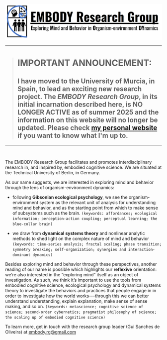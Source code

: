 <img src="/embody.png" title="EMBODY Research Group logo" alt="EMBODY Research Group logo" />


---

> # IMPORTANT ANNOUNCEMENT:
> ## I have moved to the University of Murcia, in Spain, to lead an exciting new research project. The *EMBODY Research Group*, in its initial incarnation described here, is NO LONGER ACTIVE as of summer 2025 and the information on this website will no longer be updated. Please check [my personal website](https://gui-cogsci.github.io/) if you want to know what I'm up to.

---
<br>

The EMBODY Research Group facilitates and promotes interdisciplinary research in, and inspired by, embodied cognitive science. We are situated at the Technical University of Berlin, in Germany. 

As our name suggests, we are interested in exploring mind and behavior through the lens of organism-environment dynamics: 

* following **Gibsonian ecological psychology**, we see the organism-environment system as the relevant unit of analysis for understanding mind and behavior, and as the starting point from which to make sense of subsystems such as the brain. 
  `(keywords: affordances; ecological information; perception-action coupling; perceptual learning; the blue-collar brain)`

* we draw from **dynamical systems theory** and nonlinear analytic methods to shed light on the complex nature of mind and behavior 
   `(keywords: time-series analysis; fractal scaling; phase transition; symmetry breaking; self-organization; synergies and interaction-dominant dynamics)`

Besides exploring mind and behavior through these perspectives, another reading of our name is possible which highlights our **reflexive** orientation: we’re also interested in the “exploring mind” itself as an object of investigation. As such, we think it’s important to use the tools from embodied cognitive science, ecological psychology and dynamical systems theory to investigate the behaviors and practices that people engage in in order to investigate how the world works---through this we can better understand understanding, explain explanation, make sense of sense making, and so on. 
   `(keywords: metascience; cognitive science of science; second-order cybernetics; pragmatist philosophy of science; the scaling up of embodied cognitive science)`

To learn more, get in touch with the research group leader (Gui Sanches de Oliveira) at embody.rg@gmail.com

